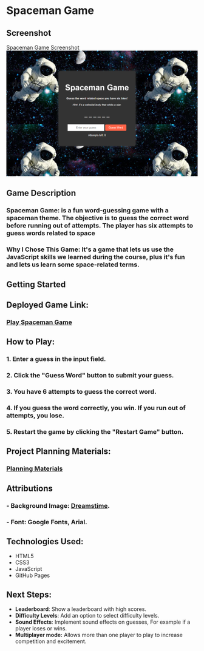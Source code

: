 # Spaceman Game 
## Screenshot
Spaceman Game Screenshot 
![alt text](image-1.png)
## Game Description
### **Spaceman Game:** is a fun word-guessing game with a spaceman theme. The objective is to guess the correct word before running out of attempts. The player has six attempts to guess words related to space
### Why I Chose This Game: It's a game that lets us use the JavaScript skills we learned during the course, plus it's fun and lets us learn some space-related terms.
## Getting Started

## Deployed Game Link:
### [Play Spaceman Game](https://abbas22013.github.io/spaceman-game-project/)
## How to Play:
### 1. Enter a guess in the input field.
### 2. Click the "Guess Word" button to submit your guess.
### 3. You have **6 attempts** to guess the correct word.
### 4. If you guess the word correctly, you win. If you run out of attempts, you lose.
### 5. Restart the game by clicking the "Restart Game" button.

## Project Planning Materials:
### [Planning Materials](https://trello.com/b/L66In0Tg/project-1-planning)

## Attributions
### - **Background Image**: [Dreamstime](https://www.dreamstime.com/photos-images/spaceman.html).
### - **Font**: Google Fonts, **Arial**.

## Technologies Used:
- HTML5
- CSS3
- JavaScript
 - GitHub Pages

## Next Steps:
 - **Leaderboard**: Show a leaderboard with high scores.
- **Difficulty Levels**: Add an option to select difficulty levels.
- **Sound Effects**: Implement sound effects on guesses, For example if a player loses or wins.
- **Multiplayer mode:** Allows more than one player to play to increase competition and excitement.
